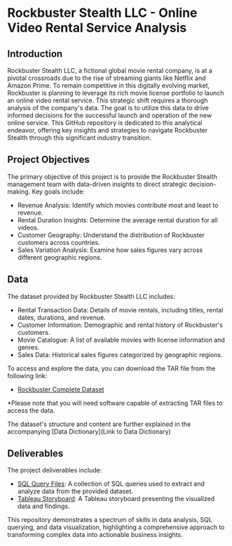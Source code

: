 # Rockbuster Stealth LLC - Online Video Rental Service Analysis
## **Introduction**
Rockbuster Stealth LLC, a fictional global movie rental company, is at a pivotal crossroads due to the rise of streaming giants like Netflix and Amazon Prime. To remain competitive in this digitally evolving market, Rockbuster is planning to leverage its rich movie license portfolio to launch an online video rental service. This strategic shift requires a thorough analysis of the company's data. The goal is to utilize this data to drive informed decisions for the successful launch and operation of the new online service. This GitHub repository is dedicated to this analytical endeavor, offering key insights and strategies to navigate Rockbuster Stealth through this significant industry transition.

## **Project Objectives**
The primary objective of this project is to provide the Rockbuster Stealth management team with data-driven insights to direct strategic decision-making. Key goals include:

+ Revenue Analysis: Identify which movies contribute most and least to revenue.
+ Rental Duration Insights: Determine the average rental duration for all videos.
+ Customer Geography: Understand the distribution of Rockbuster customers across countries.
+ Sales Variation Analysis: Examine how sales figures vary across different geographic regions.

## **Data**
The dataset provided by Rockbuster Stealth LLC includes:

+ Rental Transaction Data: Details of movie rentals, including titles, rental dates, durations, and revenue.
+	Customer Information: Demographic and rental history of Rockbuster's customers.
+	Movie Catalogue: A list of available movies with license information and genres.
+	Sales Data: Historical sales figures categorized by geographic regions.

To access and explore the data, you can download the TAR file from the following link:
+	[Rockbuster Complete Dataset](https://github.com/KaciErwin/RockbusterAnalysis/files/14644815/dvdrental.zip)

*Please note that you will need software capable of extracting TAR files to access the data. 

The dataset's structure and content are further explained in the accompanying [Data Dictionary](Link to Data Dictionary)

## **Deliverables**
The project deliverables include:
+ [SQL Query Files](SQL_Queries): A collection of SQL queries used to extract and analyze data from the provided dataset.
+ [Tableau Storyboard](https://public.tableau.com/views/Movies_17092256967050/Story1?:language=en-US&:sid=&:display_count=n&:origin=viz_share_link): A Tableau storyboard presenting the visualized data and findings.

This repository demonstrates a spectrum of skills in data analysis, SQL querying, and data visualization, highlighting a comprehensive approach to transforming complex data into actionable business insights. 

